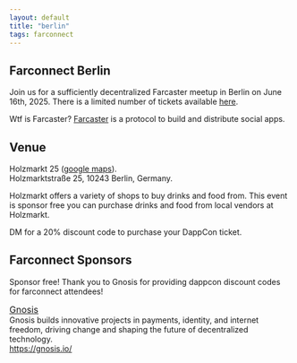 ```yaml
---
layout: default
title: "berlin"
tags: farconnect
---
```


## Farconnect Berlin
​​Join us for a sufficiently decentralized Farcaster meetup in Berlin on June 16th, 2025. There is a limited number of tickets available [here](https://lu.ma/kogujxrc).

Wtf is Farcaster? [Farcaster](https://www.farcaster.xyz/) is a protocol to build and distribute social apps. 

## Venue
Holzmarkt 25 ([google maps](https://maps.app.goo.gl/bPhMbcgwE25UySAH7)).  
Holzmarktstraße 25, 10243 Berlin, Germany.    

Holzmarkt offers a variety of shops to buy drinks and food from. This event is sponsor free you can purchase drinks and food from local vendors at Holzmarkt.  

DM for a 20% discount code to purchase your DappCon ticket.  


## Farconnect Sponsors
Sponsor free! Thank you to Gnosis for providing dappcon discount codes for farconnect attendees!  

<a href="https://gnosis.io/" target="_blank" style="font-size: 16px;"><u>Gnosis</u></a>  
Gnosis builds innovative projects in payments, identity, and internet freedom, driving change and shaping the future of decentralized technology.  
<a href="https://gnosis.io/" target="_blank" style="color: #008000; text-decoration: none;">https://gnosis.io/</a>  
